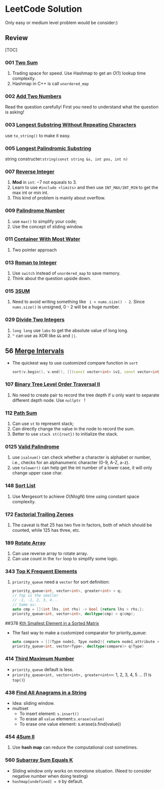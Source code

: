 # LeetCode Solution
Only easy or medium level problem would be consider:)

## Review

[TOC]

### 001 [Two Sum](https://leetcode.com/problems/two-sum)

1. Trading space for speed. Use Hashmap to get an $O(1)$ lookup time complexity.
2. Hashmap in C++ is call `unordered_map`

### 002 [Add Two Numbers](https://leetcode.com/problems/add-two-numbers)

Read the question carefully! First you need to understand what the question is asking!

### 003 [Longest Substring Without Repeating Characters](https://leetcode.com/problems/longest-substring-without-repeating-characters) 

use `to_string()` to make it easy.

### 005 [Longest Palindromic Substring](https://leetcode.com/problems/longest-palindromic-substring)

string constructer:`string(const string &s, int pos, int n)`

### 007 [Reverse Integer](https://leetcode.com/problems/reverse-integer) 

1. **Mod** in `int`: $-7 % 10 = -7$ not equeals to 3.
2. Learn to use `#include <limits>` and then use `INT_MAX/INT_MIN` to get the max int or min int.
3. This kind of problem is mainly about overflow.

### 009 [Palindrome Number](https://leetcode.com/problems/palindrome-number)  

1. use `max()` to simplify your code;
2. Use the concept of sliding window.

### 011 [Container With Most Water](https://leetcode.com/problems/container-with-most-water) 

1. Two pointer approach

### 013 [Roman to Integer](https://leetcode.com/problems/roman-to-integer)

1. Use `switch` instead of `unordered_map` to save memory.
2. Think about the question upside down.

### 015 [3SUM](https://leetcode.com/problems/3sum/)

1. Need to avoid writing something like ` i < nums.size() - 2`. Since `nums.size()` is unsigned, 0 - 2 will be a huge number.

### 029 [Divide Two Integers](https://leetcode.com/problems/divide-two-integers/submissions/)

1. `long long` use `labs` to get the absolute value of long long.
2. `^` can use as XOR like `&&` and `||`.



## 56 [Merge Intervals](https://leetcode.com/problems/merge-intervals/)

- The quickest way to use customized compare function in `sort`

  ```c++
  sort(v.begin(), v.end(), [](const vector<int> &v1, const vector<int> &v2){ return v1[0] < v2[0]; };
  ```

  

### 107 [Binary Tree Level Order Traversal II](https://leetcode.com/problems/binary-tree-level-order-traversal-ii/)

1. No need to create pair to record the tree depth if u only want to separate different depth node. Use `nullptr ` !

### 112 [Path Sum](https://leetcode.com/problems/path-sum/)

1. Can use `st` to represent stack;
2. Can directly change the value in the node to record the sum.
3. Better to use `stack st({root})` to initialize the stack.

### 0125 [Valid Palindrome](https://leetcode.com/problems/valid-palindrome/)

1. use `isalnum()` can check whether a character is alphabet or number, i.e., checks for an alphanumeric character (0-9, A-Z, a-z).
2. use `tolower()` can help get the int number of a lower case, it will only change upper case char.

### 148 [Sort List](https://leetcode.com/problems/sort-list/)

1. Use Mergesort to achieve $O(NlogN)$ time using constant space complexity.

### 172 [Factorial Trailing Zeroes](https://leetcode.com/problems/factorial-trailing-zeroes)

1. The caveat is that 25 has two five in factors, both of which should be counted, while 125 has three, etc.

### 189 [Rotate Array](https://leetcode.com/problems/rotate-array/)

1. Can use reverse array to rotate array.
2. Can use count in the `for` loop to simplify some logic.



### 343 [Top K Frequent Elements](https://leetcode.com/problems/top-k-frequent-elements/)

1. `priority_queue` need a `vector` for sort definition:

   ```c++
   priority_queue<int, vector<int>, greater<int> > q;
   // Top is the smaller
   // -1, -1, 2, 3, 4...
   // Same as:
   auto cmp = [](int lhs, int rhs) -> bool {return lhs > rhs;};
   priority_queue<int, vector<int>, decltype(cmp) > q(cmp);
   ```



##378 [Kth Smallest Element in a Sorted Matrix](https://leetcode.com/problems/kth-smallest-element-in-a-sorted-matrix/)

- The fast way to make a customized comparator for priority_queue:

  ```c++
  auto compare = [](Type node1, Tpye node2){ return node1.attribute > node2.attribute }
  priority_queue<int, vector<Type>, decltype(compare)> q(Type)
  ```

  


### 414 [Third Maximum Number](https://leetcode.com/problems/third-maximum-number/)

- `priority_queue` default is less.
- `priority_queue<int, vector<int>, greater<int>>`: 1, 2, 3, 4, 5 ... (1 is `top()`)



### 438 [Find All Anagrams in a String](https://leetcode.com/problems/find-all-anagrams-in-a-string)

- Idea: sliding window.
- multiset
  - To insert element: `s.insert()`
  - To erase all `value` element:`s.erase(value)`
  - To erase one value element: s.erase(s.find(value)) 

### 454 [4Sum II](https://leetcode.com/problems/4sum-ii/)

1. Use **hash map** can reduce the computational cost sometimes.

### 560 [Subarray Sum Equals K](https://leetcode.com/problems/subarray-sum-equals-k/)

- Sliding window only works on monotone situation. (Need to consider negative number when doing testing)
- `hashmap[undefined] = 0` by default.


